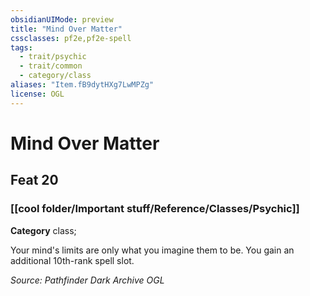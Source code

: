 ```yaml
---
obsidianUIMode: preview
title: "Mind Over Matter"
cssclasses: pf2e,pf2e-spell
tags:
  - trait/psychic
  - trait/common
  - category/class
aliases: "Item.fB9dytHXg7LwMPZg"
license: OGL
---
```

# Mind Over Matter
## Feat 20
### [[cool folder/Important stuff/Reference/Classes/Psychic]]

**Category** class; 




Your mind's limits are only what you imagine them to be. You gain an additional 10th-rank spell slot.

*Source: Pathfinder Dark Archive*
*OGL*